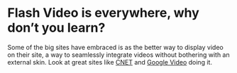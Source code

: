 # Flash Video is everywhere, why don’t you learn?

Some of the big sites have embraced is as the better way to display video on their site, a way to seamlessly integrate videos without bothering with an external skin. Look at great sites like [CNET](http://www.cnet.com/) and [Google Video](http://video.google.com/) doing it.